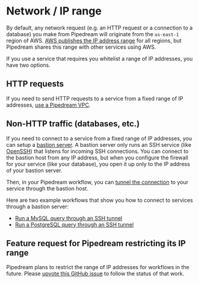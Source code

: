 # Network / IP range

By default, any network request (e.g. an HTTP request or a connection to a database) you make from Pipedream will originate from the `us-east-1` region of AWS. [AWS publishes the IP address range](https://docs.aws.amazon.com/general/latest/gr/aws-ip-ranges.html) for all regions, but Pipedream shares this range with other services using AWS.

If you use a service that requires you whitelist a range of IP addresses, you have two options.

## HTTP requests

If you need to send HTTP requests to a service from a fixed range of IP addresses, [use a Pipedream VPC](/workflows/vpc/).

## Non-HTTP traffic (databases, etc.)

If you need to connect to a service from a fixed range of IP addresses, you can setup a [bastion server](https://medium.com/codex/how-to-setup-bastion-server-with-aws-ec2-b1590d2ff815). A bastion server only runs an SSH service (like [OpenSSH](https://www.openssh.com/)) that listens for incoming SSH connections. You can connect to the bastion host from any IP address, but when you configure the firewall for your service (like your database), you open it up only to the IP address of your bastion server.

Then, in your Pipedream workflow, you can [tunnel the connection](https://linuxize.com/post/how-to-setup-ssh-tunneling/#:~:text=SSH%20tunneling%20or%20SSH%20port,services%20ports%20can%20be%20relayed.&text=%2D%20Forwards%20a%20connection%20from%20the,Remote%20Port%20Forwarding.) to your service through the bastion host.

Here are two example workflows that show you how to connect to services through a bastion server:

- [Run a MySQL query through an SSH tunnel](https://pipedream.com/@dylburger/run-a-query-on-mysql-via-ssh-tunnel-p_rvCxrNB/edit)
- [Run a PostgreSQL query through an SSH tunnel](https://pipedream.com/@dylburger/run-a-query-on-postgres-via-ssh-tunnel-p_13CvRz/edit)

## Feature request for Pipedream restricting its IP range

Pipedream plans to restrict the range of IP addresses for workflows in the future. Please [upvote this GitHub issue](https://github.com/PipedreamHQ/pipedream/issues/178) to follow the status of that work.
